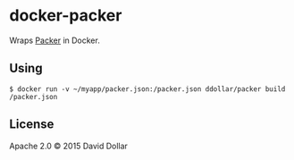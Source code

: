 # docker-packer

Wraps [Packer](https://www.packer.io/intro) in Docker.

## Using

    $ docker run -v ~/myapp/packer.json:/packer.json ddollar/packer build /packer.json

## License

Apache 2.0 &copy; 2015 David Dollar
